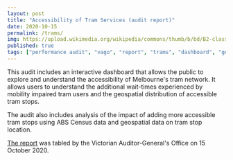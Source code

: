 ```yaml
---
layout: post
title: "Accessibility of Tram Services (audit report)"
date: 2020-10-15
permalink: /trams/
img: https://upload.wikimedia.org/wikipedia/commons/thumb/b/bd/B2-class_tram_-2131_operating_Route_1_to_South_Melbourne_Beach_on_Swanston_Street_crossing_Collins_Street%2C_Melbourne.jpg/960px-B2-class_tram_-2131_operating_Route_1_to_South_Melbourne_Beach_on_Swanston_Street_crossing_Collins_Street%2C_Melbourne.jpg
published: true
tags: ["performance audit", "vago", "report", "trams", "dashboard", "geospatial" ]
---
```


This audit includes an interactive dashboard that allows the public to explore and understand the accessibility of Melbourne's tram network. It allows users to understand the additional wait-times experienced by mobility impaired tram users and the geospatial distribution of accessible tram stops.

The audit also includes analysis of the impact of adding more accessible tram stops using ABS Census data and geospatial data on tram stop location.

[The report](https://www.audit.vic.gov.au/report/accessibility-tram-services?) was tabled by the Victorian Auditor-General's Office on 15 October 2020.